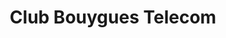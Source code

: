 ---
title: "Club Bouygues Telecom"
url: /chambery/club-bouygues-telecom/
shop: téléphone portable
---